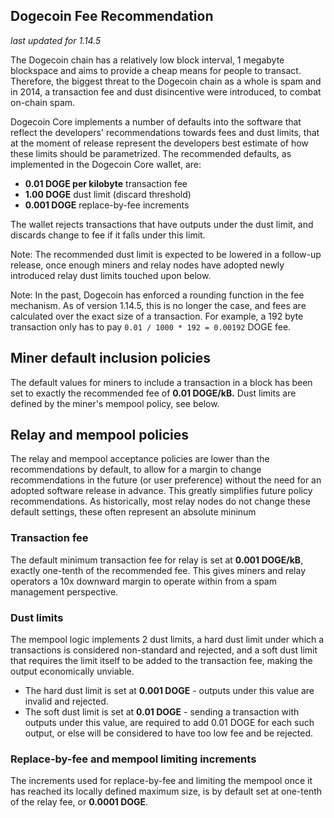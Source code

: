 ## Dogecoin Fee Recommendation

_last updated for 1.14.5_

The Dogecoin chain has a relatively low block interval, 1 megabyte blockspace
and aims to provide a cheap means for people to transact. Therefore, the biggest
threat to the Dogecoin chain as a whole is spam and in 2014, a transaction fee
and dust disincentive were introduced, to combat on-chain spam.

Dogecoin Core implements a number of defaults into the software that reflect the
developers' recommendations towards fees and dust limits, that at the moment of
release represent the developers best estimate of how these limits should be
parametrized. The recommended defaults, as implemented in the Dogecoin Core
wallet, are:

- **0.01 DOGE per kilobyte** transaction fee
- **1.00 DOGE** dust limit (discard threshold)
- **0.001 DOGE** replace-by-fee increments

The wallet rejects transactions that have outputs under the dust limit, and
discards change to fee if it falls under this limit.

Note: The recommended dust limit is expected to be lowered in a follow-up
release, once enough miners and relay nodes have adopted newly introduced
relay dust limits touched upon below.

Note: In the past, Dogecoin has enforced a rounding function in the fee
mechanism. As of version 1.14.5, this is no longer the case, and fees are
calculated over the exact size of a transaction. For example, a 192 byte
transaction only has to pay `0.01 / 1000 * 192 = 0.00192` DOGE fee.

## Miner default inclusion policies

The default values for miners to include a transaction in a block has been set
to exactly the recommended fee of **0.01 DOGE/kB.** Dust limits are defined by
the miner's mempool policy, see below.

## Relay and mempool policies

The relay and mempool acceptance policies are lower than the recommendations
by default, to allow for a margin to change recommendations in the future (or
user preference) without the need for an adopted software release in advance.
This greatly simplifies future policy recommendations. As historically, most
relay nodes do not change these default settings, these often represent an
absolute mininum

### Transaction fee

The default minimum transaction fee for relay is set at **0.001 DOGE/kB**,
exactly one-tenth of the recommended fee. This gives miners and relay operators
a 10x downward margin to operate within from a spam management perspective.

### Dust limits

The mempool logic implements 2 dust limits, a hard dust limit under which a
transactions is considered non-standard and rejected, and a soft dust limit
that requires the limit itself to be added to the transaction fee, making the
output economically unviable.

- The hard dust limit is set at **0.001 DOGE** - outputs under this value are
  invalid and rejected.
- The soft dust limit is set at **0.01 DOGE** - sending a transaction with outputs
  under this value, are required to add 0.01 DOGE for each such output, or else
  will be considered to have too low fee and be rejected.

### Replace-by-fee and mempool limiting increments

The increments used for replace-by-fee and limiting the mempool once it has
reached its locally defined maximum size, is by default set at one-tenth of
the relay fee, or **0.0001 DOGE**.
